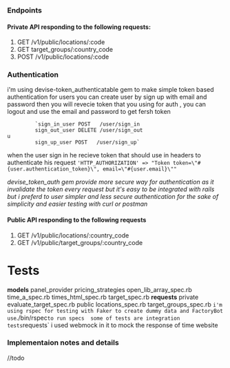 

### Endpoints

#### Private API responding to the following requests:

  1. GET  /v1/public/locations/:code
  1. GET  target_groups/:country_code
  1. POST /v1/public/locations/:code


### Authentication 

i'm using devise-token_authenticatable gem to make simple token based authentication for users 
you can create user by sign up with email and password then you will revecie token that you using for auth , you can logout and use the email and password to get fersh token 

             `sign_in_user POST   /user/sign_in                                                                  
             sign_out_user DELETE /user/sign_out                                                                 u
             sign_up_user POST   /user/sign_up`                                                                  
  when the user sign in he recieve token that should use in headers to authenticate his request 
`'HTTP_AUTHORIZATION' =>
          "Token token=\"#{user.authentication_token}\", email=\"#{user.email}\""`

*devise_token_auth gem provide more secure way for authentication as it invalidate the token every request but it's easy to be integrated with rails but i preferd to user simpler and less secure authentication for the sake of simplicity and easier testing with curl or postman*

#### Public API responding to the following requests

  1. GET  /v1/public/locations/:country_code
  1. GET  /v1/public/target_groups/:country_code

# Tests 

**models**
  panel_provider
    pricing_strategies
      open_lib_array_spec.rb
       time_a_spec.rb
       times_html_spec.rb
        target_spec.rb
**requests**
  private
    evaluate_target_spec.rb
  public
    locations_spec.rb
    target_groups_spec.rb
`
i'm using rspec for testing with Faker to create dummy data and FactoryBot 
use `./bin/rspec` to run specs 
some of tests are integration tests `requests` i used webmock in it to mock the response of time website 

### Implementaion notes and details 
//todo 
